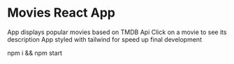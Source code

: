 # Movies React App

App displays popular movies based on TMDB Api
Click on a movie to see its description
App styled with tailwind for speed up final development

npm i && npm start